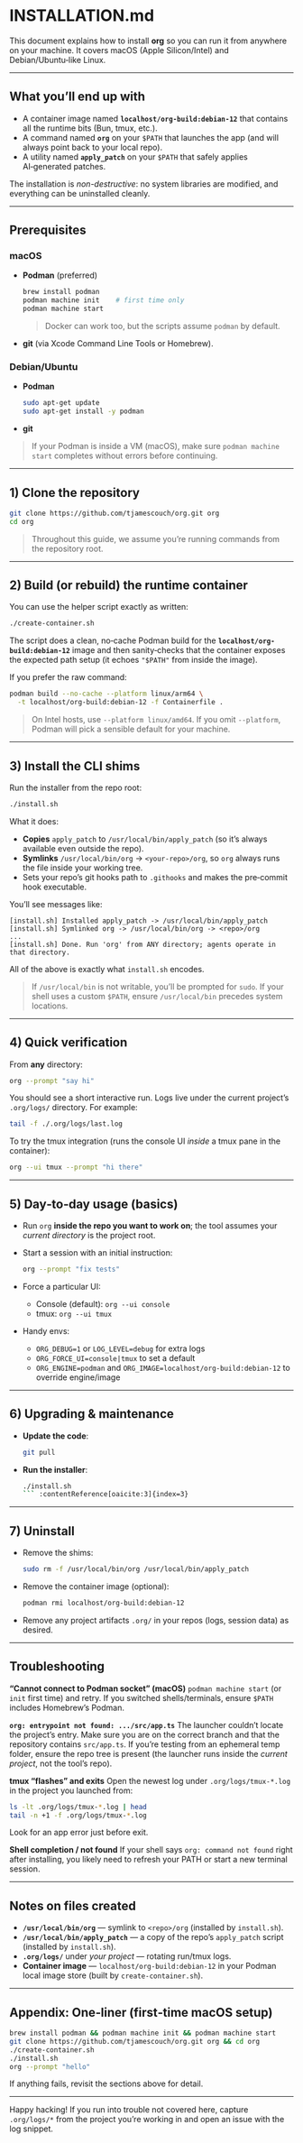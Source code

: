 # INSTALLATION.md

This document explains how to install **org** so you can run it from anywhere on your machine.
It covers macOS (Apple Silicon/Intel) and Debian/Ubuntu‑like Linux.

---

## What you’ll end up with

* A container image named **`localhost/org-build:debian-12`** that contains all the runtime bits (Bun, tmux, etc.).
* A command named **`org`** on your `$PATH` that launches the app (and will always point back to your local repo).
* A utility named **`apply_patch`** on your `$PATH` that safely applies AI‑generated patches.

The installation is *non-destructive*: no system libraries are modified, and everything can be uninstalled cleanly.

---

## Prerequisites

### macOS

* **Podman** (preferred)

  ```bash
  brew install podman
  podman machine init    # first time only
  podman machine start
  ```

  > Docker can work too, but the scripts assume `podman` by default.

* **git** (via Xcode Command Line Tools or Homebrew).

### Debian/Ubuntu

* **Podman**

  ```bash
  sudo apt-get update
  sudo apt-get install -y podman
  ```
* **git**

> If your Podman is inside a VM (macOS), make sure `podman machine start` completes without errors before continuing.

---

## 1) Clone the repository

```bash
git clone https://github.com/tjamescouch/org.git org
cd org
```

> Throughout this guide, we assume you’re running commands from the repository root.

---

## 2) Build (or rebuild) the runtime container

You can use the helper script exactly as written:

```bash
./create-container.sh
```

The script does a clean, no‑cache Podman build for the **`localhost/org-build:debian-12`** image and then sanity‑checks that the container exposes the expected path setup (it echoes `"$PATH"` from inside the image).&#x20;

If you prefer the raw command:

```bash
podman build --no-cache --platform linux/arm64 \
  -t localhost/org-build:debian-12 -f Containerfile .
```

> On Intel hosts, use `--platform linux/amd64`. If you omit `--platform`, Podman will pick a sensible default for your machine.

---

## 3) Install the CLI shims

Run the installer from the repo root:

```bash
./install.sh
```

What it does:

* **Copies** `apply_patch` to `/usr/local/bin/apply_patch` (so it’s always available even outside the repo).
* **Symlinks** `/usr/local/bin/org` → `<your-repo>/org`, so `org` always runs the file inside your working tree.
* Sets your repo’s git hooks path to `.githooks` and makes the pre‑commit hook executable.

You’ll see messages like:

```
[install.sh] Installed apply_patch -> /usr/local/bin/apply_patch
[install.sh] Symlinked org -> /usr/local/bin/org -> <repo>/org
...
[install.sh] Done. Run 'org' from ANY directory; agents operate in that directory.
```

All of the above is exactly what `install.sh` encodes.&#x20;

> If `/usr/local/bin` is not writable, you’ll be prompted for `sudo`.
> If your shell uses a custom `$PATH`, ensure `/usr/local/bin` precedes system locations.

---

## 4) Quick verification

From **any** directory:

```bash
org --prompt "say hi"
```

You should see a short interactive run. Logs live under the current project’s `.org/logs/` directory. For example:

```bash
tail -f ./.org/logs/last.log
```

To try the tmux integration (runs the console UI *inside* a tmux pane in the container):

```bash
org --ui tmux --prompt "hi there"
```

---

## 5) Day‑to‑day usage (basics)

* Run `org` **inside the repo you want to work on**; the tool assumes your *current directory* is the project root.
* Start a session with an initial instruction:

  ```bash
  org --prompt "fix tests"
  ```
* Force a particular UI:

  * Console (default): `org --ui console`
  * tmux: `org --ui tmux`
* Handy envs:

  * `ORG_DEBUG=1` or `LOG_LEVEL=debug` for extra logs
  * `ORG_FORCE_UI=console|tmux` to set a default
  * `ORG_ENGINE=podman` and `ORG_IMAGE=localhost/org-build:debian-12` to override engine/image

---

## 6) Upgrading & maintenance

* **Update the code**:

  ```bash
  git pull
  ```
* **Run the installer**:

  ````bash
  ./install.sh
  ``` :contentReference[oaicite:3]{index=3}
  ````

---

## 7) Uninstall

* Remove the shims:

  ```bash
  sudo rm -f /usr/local/bin/org /usr/local/bin/apply_patch
  ```
* Remove the container image (optional):

  ```bash
  podman rmi localhost/org-build:debian-12
  ```
* Remove any project artifacts `.org/` in your repos (logs, session data) as desired.

---

## Troubleshooting

**“Cannot connect to Podman socket” (macOS)**
`podman machine start` (or `init` first time) and retry. If you switched shells/terminals, ensure `$PATH` includes Homebrew’s Podman.

**`org: entrypoint not found: .../src/app.ts`**
The launcher couldn’t locate the project’s entry. Make sure you are on the correct branch and that the repository contains `src/app.ts`. If you’re testing from an ephemeral temp folder, ensure the repo tree is present (the launcher runs inside the *current project*, not the tool’s repo).

**tmux “flashes” and exits**
Open the newest log under `.org/logs/tmux-*.log` in the project you launched from:

```bash
ls -lt .org/logs/tmux-*.log | head
tail -n +1 -f .org/logs/tmux-*.log
```

Look for an app error just before exit.

**Shell completion / not found**
If your shell says `org: command not found` right after installing, you likely need to refresh your PATH or start a new terminal session.

---

## Notes on files created

* **`/usr/local/bin/org`** — symlink to `<repo>/org` (installed by `install.sh`).&#x20;
* **`/usr/local/bin/apply_patch`** — a copy of the repo’s `apply_patch` script (installed by `install.sh`).&#x20;
* **`.org/logs/`** under *your project* — rotating run/tmux logs.
* **Container image** — `localhost/org-build:debian-12` in your Podman local image store (built by `create-container.sh`).&#x20;

---

## Appendix: One‑liner (first‑time macOS setup)

```bash
brew install podman && podman machine init && podman machine start
git clone https://github.com/tjamescouch/org.git org && cd org
./create-container.sh
./install.sh
org --prompt "hello"
```

If anything fails, revisit the sections above for detail.

---

Happy hacking! If you run into trouble not covered here, capture `.org/logs/*` from the project you’re working in and open an issue with the log snippet.
